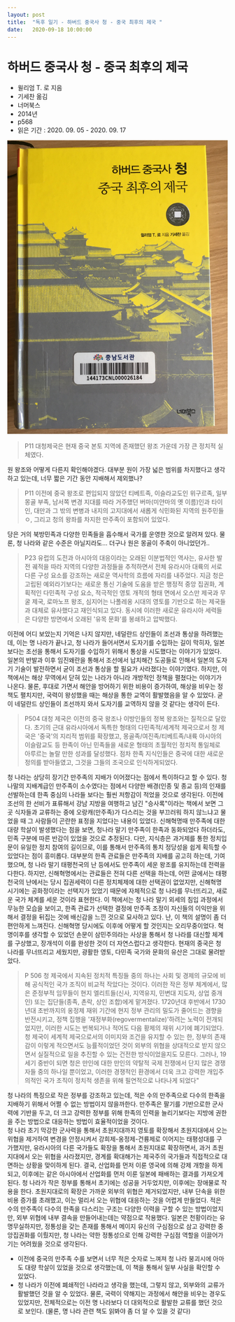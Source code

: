 ```yaml
---
layout: post
title:  "독후 일기 - 하버드 중국사 청 - 중국 최후의 제국 "
date:   2020-09-18 10:00:00
---
```




# 하버드 중국사 청 - 중국 최후의 제국


- 윌리엄 T.  로 지음
- 기세찬 옮김
- 너머북스
- 2014년
- p568
- 읽은 기간 : 2020. 09. 05 - 2020. 09. 17


![책](/images/20200918.jpg)




> P11
> 대청제국은 현재 중국 본토 지역에 존재했던 왕조 가운데 가장 큰 정치적 실체였다. 

원 왕조와 어떻게 다른지 확인해야겠다. 대부분 원이 가장 넓은 범위를 차지했다고 생각하고 있는데, 너무 짧은 기간 동안 지배해서 제외했나?

>P11
> 이전에 중국 왕조로 편입되지 않았던 티베트족, 이슬라교도인 위구르족, 일부 몽골 부족, 남서쪽 변경 지대를 따라 거주했던 버마(미얀마의 옛 이름)인과 타이인, 대만과 그 밖의 변병과 내지의 고지대에서 새롭게 식민화된 지역의 원주민들ㅇ, 그리고 청의 왕좌를 차지한 만주족이 포함되어 있었다.

당은 거의 북방민족과 다양한 민족들을 흡수해서 국가를 운영한 것으로 알려져 있다. 물론, 청 나라와 같은 수준은 아닐지라도...
더구나 원은 몽골이 주축이 아니었던가..

>P23
>유럽의 도전과 아시아의 대응이라는 오래된 이분법적인 역사는, 유사한 발전 궤적을 따라 지역의 다양한 과정들을 추적하면서 전체 유라시아 대륙의 서로 다른 구성 요소를 강조하는 새로운 역사학의 흐름에 자리를 내주었다. 지금 청은 고립된 예외라기보다는 새로운 통신 기술에 도움을 받은 행정적 중앙 집권화, 계획적인 다민족적 구성 요소, 적극적인 영토 개적의 형태 면에서 오스만 제국과 무굴 제국, 로마노프 왕조, 심지어는 나폴레옹 시대의 영토를 기반으로 하는 제국들과 대체로 유사했다고 재인식되고 있다. 동시에 이러한 새로운 유라시아 세력들은 다양한 방면에서 오래된 '유목 문화'를 봉쇄하고 압박했다.

이전에 어디 보았는지 기억은 나지 않지만, 네덜란드 상인들이 조선과 통상을 하려했는데, 이는 명 나라가 끝나고, 청 나라가 들어서면서 도자기를 수입하는 길이 막히자, 일본보다는 조선을 통해서 도자기를 수입하기 위해서 통상을 시도했다는 이야기가 있었다. 일본의 반발과 이후 임진왜란을 통해서 조선에서 납치해간 도공들로 인해서 일본의 도자기 기술이 발전하면서 굳이 조선과 통상을 할 필요가 사라졌다는 이야기였다. 하지만, 이 책에서는 해상 무역에서 닫혀 있는 나라가 아니라 개방적인 정책을 펼쳤다는 이야기가 나온다. 물론, 후대로 가면서 해안을 방어하기 위한 비용이 증가하여, 해상을 비우는 정책도 펼치지만, 국력이 왕성했을 때는 해상을 통한 교역이 활발했음을 알 수 있었다. 굳이 네덜란드 상인들이 조선까지 와서 도자기를 교역하지 않을 것 같다는 생각이 든다. 

>P504
>대청 제국은 이전의 중국 왕조나 이방인들의 정복 왕조와는 질적으로 달랐다. 초기의 근대 유라시아에서 독특한 형태의 다민족적/세계적 제국으로서 청 제국은 '중국'의 지리적 범위를 확장했고, 몽골족/여진족/티베트족/내륙 아시아의 이슬람교도 등 한족이 아닌 민족들을 새로운 형태의 초월적인 정치적 통일체로 아루르는 놀랄 만한 성과를 달성했다. 점차 한족 지식인들은 중국에 대한 새로운 정의를 받아들였고, 그것을 그들의 조국으로 인식하게되었다.

청 나라는 상당히 장기간 만주족의 지배가 이어졌다는 점에서 특이하다고 할 수 있다. 청 나말의 지배계급인 만주족이 소수였다는 점에서 다양한 배경(인종 및 종교 등)의 인재를 선발하는데 한족 중심의 나라들 보다는 훨씬 저항감이 적었을 것으로 생각된다. 
이전에 조선의 한 선비가 표류해서 강남 지방을 여행하고 남긴 "승사록"이라는 책에서 보면 그곳 식자들과 교류하는 중에 오랑캐(만주족)가 다스리는 것을 부끄러워 하지 않느냐고 물었을 때 그 사람들이 곤란한 표정을 지었다는 내용이 있었다. 
신해혁명때 만주족에 대한 대량 학살이 발생했다는 점을 보면, 청나라 말기 만주족이 한족과 동화되었다 하더라도, 민족 구분에 따른 반감이 있었을 것으로 추정된다.
다만, 지식층은 과거제를 통한 정치입문이 유일한 정치 참여의 길이므로, 이를 통해서 만주족의 통치 정당성을 쉽게 획득할 수 있었다는 점이 흥미롭다. 
대부분의 한족 관료들은 만주족의 지배를 공고히 하는데, 기여했으며, 청 나라 말기 태평천국의 난 등에서도 만주족이 세운 왕조를 유지하는데 전력을 다한다. 
하지만, 신해혁명에서는 관료들은 전혀 다른 선택을 하는데, 어떤 글에서는 태평천국의 난에서는 당시 집권세력이 다른 정치체제에 대한 선택권이 없었지만, 신해혁명 시기에는 공화정이라는 선택지가 있었기 때문에 자체적으로 청 나라를 무너뜨리고, 새로운 국가 체계를 세운 것이라 표현한다. 
이 책에서는 청 나라 말기 외세의 침입 과정에서 무능한 모습을 보이고, 한족 관료가 선택한 결정에 만주족 조정이 자신들의 이익만을 위해서 결정을 뒤집는 것에 배신감을 느낀 것으로 묘사하고 있다.
난, 이 책의 설명이 좀 더 편안하게 느껴진다. 신해혁명 당시에도 이후에 어떻게 할 것인지는 오리무중이었다. 혁명이후를 생각할 수 있었던 손문이 삼민주의라는 사상을 통해서 청 나라를 대신할 체계를 구상했고, 장개석이 이를 완성한 것이 더 자연스럽다고 생각한다.
현재의 중국은 청 나라를 무너뜨리고 세웠지만, 광활한 영토, 다민족 국가와 문화의 유산은 그대로 물려받았다. 


>P 506
> 청 제국에서 지속된 정치적 특징들 중의 하나는 사회 및 경제의 규모에 비해 공식적인 국가 조직이 비교적 작았다는 것이다. 이러한 작은 정부 체계에서, 많은 준정부적 임무들이 현지 엘리트들(신사, 지역유지, 민변대 지도자, 상업 중개인) 또는 집단들(종족, 촌락, 상인 조합)에게 맡겨졌다. 1720년대 후반에서 1730년대 초반까지의 옹정제 재위 기간에 현지 정부 관리의 밀도가 줄어드는 경향을 반전시키고, 정책 집행을 '재정부화(regovermentalize)'하려는 노력이 전개되었지만, 이러한 시도는 번복되거나 적어도 다음 황제의 재위 시기에 폐기되었다. 청 제국이 세계적 제국으로서의 이미지와 조건을 유지할 수 있는 한, 정부의 존재감이 이렇게 적으면서도 능률적이었던 것이 외부의 위협을 상대적으로 받지 않으면서 실질적으로 일을 추진할 수 있는 건전한 방식이었을지도 모른다. 그러나, 19세기 중반이 되면 청은 만인에 대한 만인의 약탈적 국제 전쟁에서 단지 많은 경쟁자들 중의 하나일 뿐이었고, 이러한 경쟁적인 환경에서 더욱 크고 강력한 개입주의적인 국가 조직이 정치적 생존을 위해 필연적으로 나타나게 되었다"

청 나라의 특징으로 작은 정부를 강조하고 있는데, 적은 수의 만주족으로 다수의 한족을 지배하기 위해서 어쩔 수 없는 방법이지 않을까한다. 만주족은 팔기를 기반으로한 군사력에 기반을 두고, 더 크고 강력한 정부를 위해 한족의 인력을 늘리기보다는 지방에 권한을 주는 방법으로 대응하는 방법이 효율적이었을 것이다.  
청 나라 초기 막강한 군사력을 통해서 초원지대까지 영토를 확장해서 초원지대에서 오는 위협을 제거하여 변경을 안정시켜서 강희제-옹정제-건륭제로 이어지는 태평성대를 구가했지만, 유라시아의 다른 국가들도 확장을 통해서 초원지대로 확장하면서, 과거 초원지대에서 오는 위협을 사라졌지만, 경계를 확대해가는 제국주의 국가들과 직접적으로 대면하는 상황을 맞이하게 된다. 결국, 산업화를 먼저 이룬 영국에 의해 강제 개항을 하게 되고, 이후에는 같은 아시아에서 산업화를 먼저 이룬 일본에 패배하는 결과를 가져오게 된다.
청 나라가 작은 정부를 통해서 초기에는 성공을 거두었지만, 이후에는 장애물로 작용을 한다. 초원지대로의 확장은 가까운 외부의 위협은 제거되었지만, 내부 단속을 위한 비용 증가를 초래했고, 이는 멀리서 오는 위협에 대응하는 것을 어렵게 만들었다. 적은 수의 만주족이 다수의 한족을 다스리는 구조는 다양한 이력을 구할 수 있는 방법이었지만, 외부 위협에 내부 결속을 만들어내는데는 약점으로 작용했다.
일본은 천황이라는 유명무실하지만, 정통성을 갖는 존재를 통해서 메이지 유신의 구심점으로 삼고 강력한 중앙집권화를 이뤘지만, 청 나라는 약한 정통성으로 인해 강력한 구심점 역할을 이끌어가기는 어려웠을 것으로 생각된다. 




* 이전에 중국의 만주족 수를 보면서 너무 적은 숫자로 느껴져 청 나라 붕괴시에 아마도 대량 학살이 있었을 것으로 생각했는데, 이 책을 통해서 일부 사실을 확인할 수 있었다.
* 청 나라가 이전에 폐쇄적인 나라라고 생각을 했는데, 그렇지 않고, 외부와의 교류가 활발했던 것을 알 수 있었다. 물론, 국력이 약해지는 과정에서 해안을 비우는 경우도 있었지만, 전체적으로는 이전 명 나라보다 더 대외적으로 활발한 교류를 했던 것으로 보인다. (물론, 명 나라 관련 책도 읽봐야 좀 더 알 수 있을 것 같다)

 

